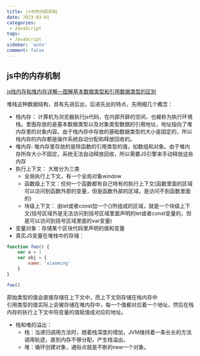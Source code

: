 ```yaml
---
title: js中的内存机制
date: 2023-03-01
categories: 
 - JavaScript
tags: 
 - JavaScript
sidebar: 'auto'
comment: false
---
```


## js中的内存机制

[js栈内存和堆内存详解—图解基本数据类型和引用数据类型的区别](https://blog.csdn.net/hb13141029/article/details/127819232)<br>

堆栈这种数据结构，具有先进后出，后进先出的特点，先明细几个概念：

- 栈内存： 计算机为浏览器执行js代码，在内部开辟的空间，也被称为执行环境栈。里面存放的是基本数据类型以及对象类型数据的引用地址，地址指向了堆内存里的对象内容。由于栈内存中存放的基础数据类型的大小是固定的，所以栈内存的内存都是操作系统自动分配和释放回收的。
- 堆内存: 堆内存里存放的是除函数的引用类型的值，如数组和对象。由于堆内存所存大小不固定，系统无法自动释放回收，所以需要JS引擎来手动释放这些内存
- 执行上下文： 大致分为三类
    - 全局执行上下文，有一个全局对象window
    - 函数级上下文：任何一个函数都有自己特有的执行上下文(函数里面的区域可以访问到函数外部的变量，但是函数外部的区域，是访问不到函数里面的)
    - 块级上下文： 由let或者const加一个{}所组成的区域，就是一个块级上下文(括号区域外是无法访问到括号区域里面声明的let或者const变量的，但是可以访问到括号区域里面的var变量)
- 变量对象：存储某个区块代码里声明的值和变量
- 真实JS变量在堆栈中的存储：

```js
function foo() {
    var a = 1
    var obj = {
        name: 'xiaoming'
    }
}

foo()
```

原始类型的值会直接存储在上下文中，而上下文则存储在栈内存中<br>
引用类型的值实际上会被存储在堆内存中，每一个值都对应着一个地址，然后在栈内存的执行上下文中将变量的值赋值成对应的地址。

- 栈和堆的溢出：
    - 栈：当递归调用方法时，随着栈深度的增加，JVM维持着一条长长的方法调用轨迹，直到内存不够分配，产生栈溢出。
    - 堆：循环创建对象，通俗点就是不断的new一个对象。